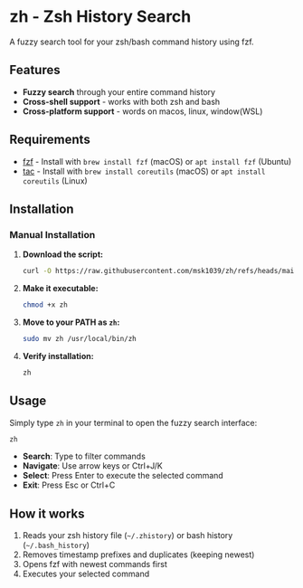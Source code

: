 # zh - Zsh History Search

A fuzzy search tool for your zsh/bash command history using fzf.

## Features

- **Fuzzy search** through your entire command history
- **Cross-shell support** - works with both zsh and bash
- **Cross-platform support** - words on macos, linux, window(WSL)


## Requirements

- [fzf](https://github.com/junegunn/fzf) - Install with `brew install fzf` (macOS) or `apt install fzf` (Ubuntu)
- [tac](https://www.gnu.org/software/coreutils/) - Install with `brew install coreutils` (macOS) or `apt install coreutils` (Linux)

## Installation

### Manual Installation

1. **Download the script:**
   ```bash
   curl -O https://raw.githubusercontent.com/msk1039/zh/refs/heads/main/zh
   ```

2. **Make it executable:**
   ```bash
   chmod +x zh
   ```

3. **Move to your PATH as `zh`:**
   ```bash
   sudo mv zh /usr/local/bin/zh
   ```

4. **Verify installation:**
   ```bash
   zh
   ```

## Usage

Simply type `zh` in your terminal to open the fuzzy search interface:

```bash
zh
```

- **Search**: Type to filter commands
- **Navigate**: Use arrow keys or Ctrl+J/K
- **Select**: Press Enter to execute the selected command
- **Exit**: Press Esc or Ctrl+C

## How it works

1. Reads your zsh history file (`~/.zhistory`) or bash history (`~/.bash_history`)
2. Removes timestamp prefixes and duplicates (keeping newest)
3. Opens fzf with newest commands first
4. Executes your selected command
